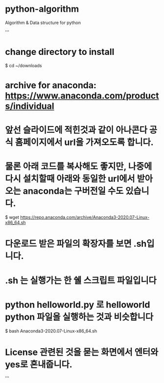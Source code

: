 # python-algorithm
Algorithm &amp; Data structure for python

'''
# change directory to install
$ cd ~/downloads

# archive for anaconda: https://www.anaconda.com/products/individual
# 앞선 슬라이드에 적힌것과 같이 아나콘다 공식 홈페이지에서 url을 가져오도록 합니다.
# 물론 아래 코드를 복사해도 좋지만, 나중에 다시 설치할때 아래와 동일한 url에서 받아오는 anaconda는 구버전일 수도 있습니다.
$ wget https://repo.anaconda.com/archive/Anaconda3-2020.07-Linux-x86_64.sh

# 다운로드 받은 파일의 확장자를 보면 .sh입니다.
# .sh 는 실행가는 한 쉘 스크립트 파일입니다
# python helloworld.py 로 helloworld python 파일을 실행하는 것과 비슷합니다
$ bash Anaconda3-2020.07-Linux-x86_64.sh

# License 관련된 것을 묻는 화면에서 엔터와 yes로 혼내줍니다.
'''
